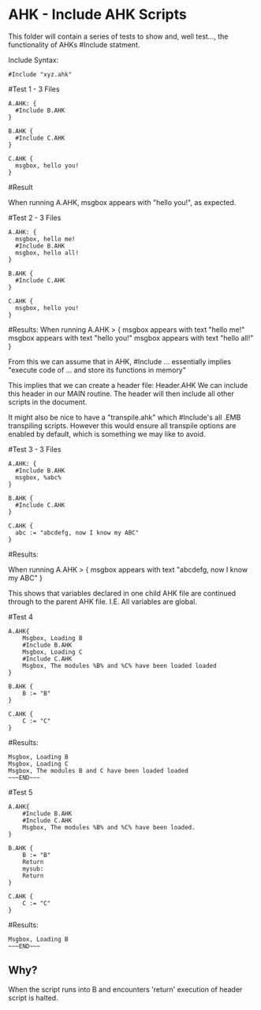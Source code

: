 # AHK - Include AHK Scripts

This folder will contain a series of tests to show and, well test..., the functionality of AHKs #Include statment.

Include Syntax:

```
#Include "xyz.ahk"
```


#Test 1 - 3 Files

```
A.AHK: {
  #Include B.AHK
}
```

```
B.AHK {
  #Include C.AHK
}
```

```
C.AHK {
  msgbox, hello you!
}
```

#Result

When running A.AHK, msgbox appears with "hello you!", as expected.

#Test 2 - 3 Files

```
A.AHK: {
  msgbox, hello me!
  #Include B.AHK
  msgbox, hello all!
}
```

```
B.AHK {
  #Include C.AHK
}
```

```
C.AHK {
  msgbox, hello you!
}
```

#Results:
When running A.AHK > {
  msgbox appears with text "hello me!"
  msgbox appears with text "hello you!"
  msgbox appears with text "hello all!"
}

From this we can assume that in AHK, #Include ... essentially implies "execute code of ... and store its functions in memory"

This implies that we can create a header file: Header.AHK
We can include this header in our MAIN routine.
The header will then include all other scripts in the document.

It might also be nice to have a "transpile.ahk" which #Include's all .EMB transpiling scripts. However this would ensure all transpile options are enabled by default, which is something we may like to avoid.

#Test 3 - 3 Files

```
A.AHK: {
  #Include B.AHK
  msgbox, %abc%
}
```

```
B.AHK {
  #Include C.AHK
}
```

```
C.AHK {
  abc := "abcdefg, now I know my ABC"
}
```

#Results:

When running A.AHK > {
  msgbox appears with text "abcdefg, now I know my ABC"
}

This shows that variables declared in one child AHK file are continued through to the parent AHK file. I.E. All variables are global.

#Test 4
```
A.AHK{
	Msgbox, Loading B
	#Include B.AHK
	Msgbox, Loading C
	#Include C.AHK
	Msgbox, The modules %B% and %C% have been loaded loaded
}
```

```
B.AHK {
	B := "B"
}
```

```
C.AHK {
	C := "C"
}
```

#Results: 

```
Msgbox, Loading B
Msgbox, Loading C
Msgbox, The modules B and C have been loaded loaded
~~~END~~~
```

#Test 5

```
A.AHK{
	#Include B.AHK
	#Include C.AHK
	Msgbox, The modules %B% and %C% have been loaded.
}
```

```
B.AHK {
	B := "B"
	Return
	mysub:
	Return
}
```

```
C.AHK {
	C := "C"
}
```

#Results:

```
Msgbox, Loading B
~~~END~~~
```

## Why?

When the script runs into B and encounters 'return' execution of header script is halted.
